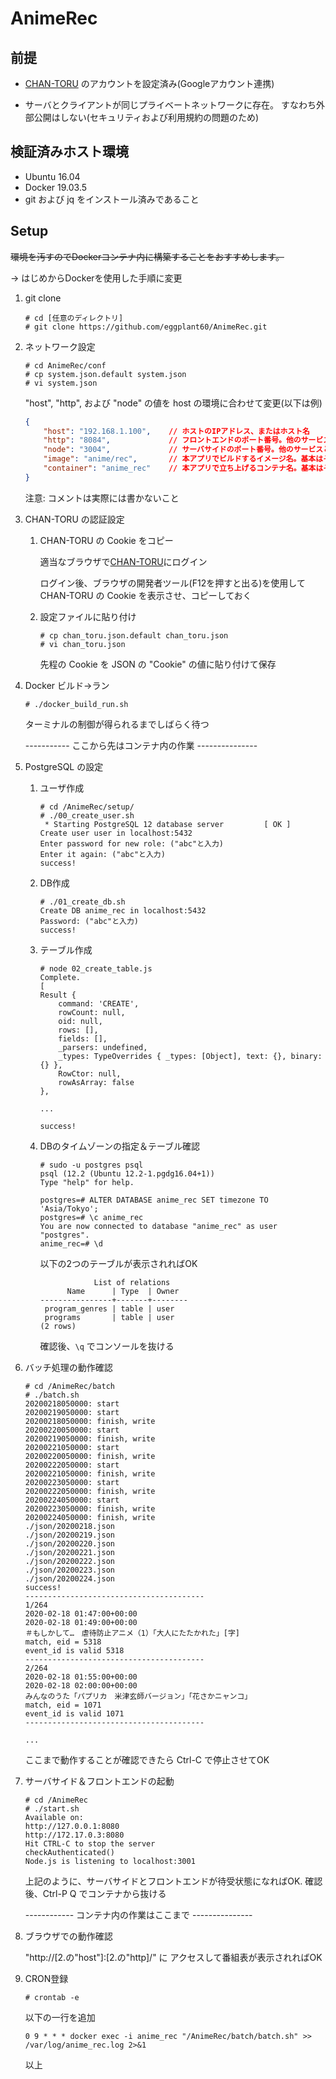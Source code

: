# AnimeRec

## 前提

- [CHAN-TORU](https://tv.so-net.ne.jp/chan-toru/login) のアカウントを設定済み(Googleアカウント連携)

- サーバとクライアントが同じプライベートネットワークに存在。
	すなわち外部公開はしない(セキュリティおよび利用規約の問題のため)

## 検証済みホスト環境

- Ubuntu 16.04
- Docker 19.03.5
- git および jq をインストール済みであること

## Setup

~~環境を汚すのでDockerコンテナ内に構築することをおすすめします。~~

-> はじめからDockerを使用した手順に変更

1. git clone

	```
	# cd [任意のディレクトリ]
	# git clone https://github.com/eggplant60/AnimeRec.git
	```

1. ネットワーク設定

	```
	# cd AnimeRec/conf
	# cp system.json.default system.json
	# vi system.json
	```

	"host", "http", および "node" の値を host の環境に合わせて変更(以下は例)
	```:conf/system.json
	{
		"host": "192.168.1.100",	// ホストのIPアドレス、またはホスト名
		"http": "8084",				// フロントエンドのポート番号。他のサービスと重複させない
		"node": "3004",				// サーバサイドのポート番号。他のサービスと重複させない
		"image": "anime/rec",		// 本アプリでビルドするイメージ名。基本はそのまま
		"container": "anime_rec"	// 本アプリで立ち上げるコンテナ名。基本はそのまま
	}
	```

	注意: コメントは実際には書かないこと

1. CHAN-TORU の認証設定

	1. CHAN-TORU の Cookie をコピー

		適当なブラウザで[CHAN-TORU](https://tv.so-net.ne.jp/chan-toru/login)にログイン

		ログイン後、ブラウザの開発者ツール(F12を押すと出る)を使用して
		CHAN-TORU の Cookie を表示させ、コピーしておく

	1. 設定ファイルに貼り付け

		```
		# cp chan_toru.json.default chan_toru.json
		# vi chan_toru.json
		```

		先程の Cookie を JSON の "Cookie" の値に貼り付けて保存

1. Docker ビルド→ラン

	```
	# ./docker_build_run.sh
	```
	ターミナルの制御が得られるまでしばらく待つ

	----------- ここから先はコンテナ内の作業 ---------------

1. PostgreSQL の設定

	1. ユーザ作成

		```
		# cd /AnimeRec/setup/
		# ./00_create_user.sh
		 * Starting PostgreSQL 12 database server         [ OK ]
		Create user user in localhost:5432
		Enter password for new role: ("abc"と入力)
		Enter it again: ("abc"と入力)
		success!
		```

	1. DB作成

		```
		# ./01_create_db.sh
		Create DB anime_rec in localhost:5432
		Password: ("abc"と入力)
		success!
		```

	1. テーブル作成

		```
		# node 02_create_table.js
		Complete.
		[
		Result {
			command: 'CREATE',
			rowCount: null,
			oid: null,
			rows: [],
			fields: [],
			_parsers: undefined,
			_types: TypeOverrides { _types: [Object], text: {}, binary: {} },
			RowCtor: null,
			rowAsArray: false
		},

		...

		success!
		```

	1. DBのタイムゾーンの指定＆テーブル確認

		```
		# sudo -u postgres psql
		psql (12.2 (Ubuntu 12.2-1.pgdg16.04+1))
		Type "help" for help.

		postgres=# ALTER DATABASE anime_rec SET timezone TO 'Asia/Tokyo';
		postgres=# \c anime_rec
		You are now connected to database "anime_rec" as user "postgres".
		anime_rec=# \d
		```

		以下の2つのテーブルが表示されればOK

		```
		            List of relations
		      Name      | Type  | Owner
		----------------+-------+--------
		 program_genres | table | user
 		 programs       | table | user
		(2 rows)
		```

		確認後、`\q` でコンソールを抜ける

1. バッチ処理の動作確認

	```
	# cd /AnimeRec/batch
	# ./batch.sh
	20200218050000: start
	20200219050000: start
	20200218050000: finish, write
	20200220050000: start
	20200219050000: finish, write
	20200221050000: start
	20200220050000: finish, write
	20200222050000: start
	20200221050000: finish, write
	20200223050000: start
	20200222050000: finish, write
	20200224050000: start
	20200223050000: finish, write
	20200224050000: finish, write
	./json/20200218.json
	./json/20200219.json
	./json/20200220.json
	./json/20200221.json
	./json/20200222.json
	./json/20200223.json
	./json/20200224.json
	success!
	----------------------------------------
	1/264
	2020-02-18 01:47:00+00:00
	2020-02-18 01:49:00+00:00
	＃もしかして…　虐待防止アニメ（1）「大人にたたかれた」[字]
	match, eid = 5318
	event_id is valid 5318
	----------------------------------------
	2/264
	2020-02-18 01:55:00+00:00
	2020-02-18 02:00:00+00:00
	みんなのうた「パプリカ　米津玄師バージョン」「花さかニャンコ」
	match, eid = 1071
	event_id is valid 1071
	----------------------------------------

	...
	```

	ここまで動作することが確認できたら Ctrl-C で停止させてOK

1. サーバサイド＆フロントエンドの起動

	```
	# cd /AnimeRec
	# ./start.sh
	Available on:
	http://127.0.0.1:8080
	http://172.17.0.3:8080
	Hit CTRL-C to stop the server
	checkAuthenticated()
	Node.js is listening to localhost:3001
	```
	上記のように、サーバサイドとフロントエンドが待受状態になればOK.
	確認後、Ctrl-P Q でコンテナから抜ける

	------------ コンテナ内の作業はここまで ---------------	

1. ブラウザでの動作確認

	"http://[2.の"host"]:[2.の"http]/" に
	アクセスして番組表が表示されればOK

1. CRON登録

	```
	# crontab -e
	```

	以下の一行を追加

	```
	0 9 * * * docker exec -i anime_rec "/AnimeRec/batch/batch.sh" >> /var/log/anime_rec.log 2>&1
	```

	
	以上